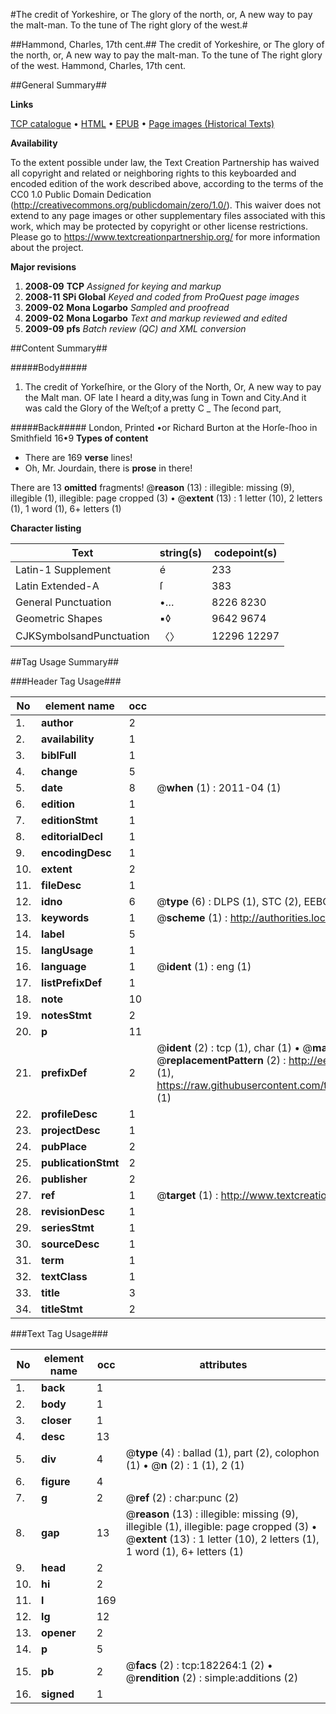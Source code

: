 #The credit of Yorkeshire, or The glory of the north, or, A new way to pay the malt-man. To the tune of The right glory of the west.#

##Hammond, Charles, 17th cent.##
The credit of Yorkeshire, or The glory of the north, or, A new way to pay the malt-man. To the tune of The right glory of the west.
Hammond, Charles, 17th cent.

##General Summary##

**Links**

[TCP catalogue](http://www.ota.ox.ac.uk/tcp/)  • 
[HTML](http://tei.it.ox.ac.uk/tcp/Texts-HTML/free/B03/B03746.html)  • 
[EPUB](http://tei.it.ox.ac.uk/tcp/Texts-EPUB/free/B03/B03746.epub) • 
[Page images (Historical Texts)](https://historicaltexts.jisc.ac.uk/eebo-99887531e)

**Availability**

To the extent possible under law, the Text Creation Partnership has waived all copyright and related or neighboring rights to this keyboarded and encoded edition of the work described above, according to the terms of the CC0 1.0 Public Domain Dedication (http://creativecommons.org/publicdomain/zero/1.0/). This waiver does not extend to any page images or other supplementary files associated with this work, which may be protected by copyright or other license restrictions. Please go to https://www.textcreationpartnership.org/ for more information about the project.

**Major revisions**

1. __2008-09__ __TCP__ *Assigned for keying and markup*
1. __2008-11__ __SPi Global__ *Keyed and coded from ProQuest page images*
1. __2009-02__ __Mona Logarbo__ *Sampled and proofread*
1. __2009-02__ __Mona Logarbo__ *Text and markup reviewed and edited*
1. __2009-09__ __pfs__ *Batch review (QC) and XML conversion*

##Content Summary##

#####Body#####

1. The credit of Yorkeſhire, or the Glory of the North, Or, A new way to pay the Malt man.
OF late I heard a dity,was ſung in Town and City.And it was cald the Glory of the Weſt;of a pretty C
    _ The ſecond part,

#####Back#####
London, Printed •or Richard Burton at the Horſe-ſhoo in Smithfield 16•9
**Types of content**

  * There are 169 **verse** lines!
  * Oh, Mr. Jourdain, there is **prose** in there!

There are 13 **omitted** fragments! 
 @__reason__ (13) : illegible: missing (9), illegible (1), illegible: page cropped (3)  •  @__extent__ (13) : 1 letter (10), 2 letters (1), 1 word (1), 6+ letters (1)

**Character listing**


|Text|string(s)|codepoint(s)|
|---|---|---|
|Latin-1 Supplement|é|233|
|Latin Extended-A|ſ|383|
|General Punctuation|•…|8226 8230|
|Geometric Shapes|▪◊|9642 9674|
|CJKSymbolsandPunctuation|〈〉|12296 12297|

##Tag Usage Summary##

###Header Tag Usage###

|No|element name|occ|attributes|
|---|---|---|---|
|1.|__author__|2||
|2.|__availability__|1||
|3.|__biblFull__|1||
|4.|__change__|5||
|5.|__date__|8| @__when__ (1) : 2011-04 (1)|
|6.|__edition__|1||
|7.|__editionStmt__|1||
|8.|__editorialDecl__|1||
|9.|__encodingDesc__|1||
|10.|__extent__|2||
|11.|__fileDesc__|1||
|12.|__idno__|6| @__type__ (6) : DLPS (1), STC (2), EEBO-CITATION (1), PROQUEST (1), VID (1)|
|13.|__keywords__|1| @__scheme__ (1) : http://authorities.loc.gov/ (1)|
|14.|__label__|5||
|15.|__langUsage__|1||
|16.|__language__|1| @__ident__ (1) : eng (1)|
|17.|__listPrefixDef__|1||
|18.|__note__|10||
|19.|__notesStmt__|2||
|20.|__p__|11||
|21.|__prefixDef__|2| @__ident__ (2) : tcp (1), char (1)  •  @__matchPattern__ (2) : ([0-9\-]+):([0-9IVX]+) (1), (.+) (1)  •  @__replacementPattern__ (2) : http://eebo.chadwyck.com/downloadtiff?vid=$1&page=$2 (1), https://raw.githubusercontent.com/textcreationpartnership/Texts/master/tcpchars.xml#$1 (1)|
|22.|__profileDesc__|1||
|23.|__projectDesc__|1||
|24.|__pubPlace__|2||
|25.|__publicationStmt__|2||
|26.|__publisher__|2||
|27.|__ref__|1| @__target__ (1) : http://www.textcreationpartnership.org/docs/. (1)|
|28.|__revisionDesc__|1||
|29.|__seriesStmt__|1||
|30.|__sourceDesc__|1||
|31.|__term__|1||
|32.|__textClass__|1||
|33.|__title__|3||
|34.|__titleStmt__|2||


###Text Tag Usage###

|No|element name|occ|attributes|
|---|---|---|---|
|1.|__back__|1||
|2.|__body__|1||
|3.|__closer__|1||
|4.|__desc__|13||
|5.|__div__|4| @__type__ (4) : ballad (1), part (2), colophon (1)  •  @__n__ (2) : 1 (1), 2 (1)|
|6.|__figure__|4||
|7.|__g__|2| @__ref__ (2) : char:punc (2)|
|8.|__gap__|13| @__reason__ (13) : illegible: missing (9), illegible (1), illegible: page cropped (3)  •  @__extent__ (13) : 1 letter (10), 2 letters (1), 1 word (1), 6+ letters (1)|
|9.|__head__|2||
|10.|__hi__|2||
|11.|__l__|169||
|12.|__lg__|12||
|13.|__opener__|2||
|14.|__p__|5||
|15.|__pb__|2| @__facs__ (2) : tcp:182264:1 (2)  •  @__rendition__ (2) : simple:additions (2)|
|16.|__signed__|1||
